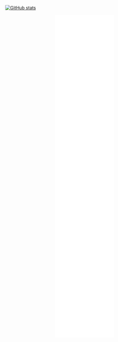 [![GitHub stats](https://github-readme-stats.vercel.app/api?username=issac4892)](https://github.com/anuraghazra/github-readme-stats)
<div align="center"><img src="https://raw.githubusercontent.com/issac4892/issac4892/main/github-metrics.svg"></div>
 

